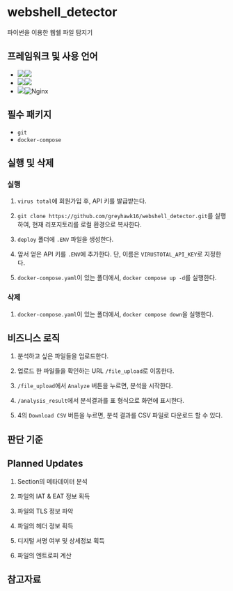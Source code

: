 # webshell_detector
파이썬을 이용한 웹쉘 파일 탐지기

## 프레임워크 및 사용 언어
- <img src="https://img.shields.io/badge/Framework-%23121011?style=for-the-badge"><img src="https://img.shields.io/badge/flask-000000?style=for-the-badge&logo=flask&logoColor=white">
- <img src="https://img.shields.io/badge/Language-%23121011?style=for-the-badge"><img src="https://img.shields.io/badge/python-3776AB?style=for-the-badge&logo=python&logoColor=white"> 
- <img src="https://img.shields.io/badge/Server-%23121011?style=for-the-badge">![Nginx](https://img.shields.io/badge/nginx-%23009639.svg?style=for-the-badge&logo=nginx&logoColor=white)

## 필수 패키지
- `git`
- `docker-compose`

## 실행 및 삭제

### 실행
1. `virus total`에 회원가입 후, API 키를 발급받는다.

2. `git clone https://github.com/greyhawk16/webshell_detector.git`를 실행하여, 현재 리포지토리를 로컬 환경으로 복사한다.

3. `deploy` 폴더에 `.ENV` 파일을 생성한다.

4. 앞서 얻은 API 키를 `.ENV`에 추가한다. 단, 이름은 `VIRUSTOTAL_API_KEY`로 지정한다.

5. `docker-compose.yaml`이 있는 폴더에서, `docker compose up -d`를 실행한다.

### 삭제
1. `docker-compose.yaml`이 있는 폴더에서, `docker compose down`을 실행한다.


## 비즈니스 로직

1. 분석하고 싶은 파일들을 업로드한다.

2. 업로드 한 파일들을 확인하는 URL `/file_upload`로 이동한다.

3. `/file_upload`에서 `Analyze` 버튼을 누르면, 분석을 시작한다.

4. `/analysis_result`에서 분석결과를 표 형식으로 화면에 표시한다.

5. 4의 `Download CSV` 버튼을 누르면, 분석 결과를 CSV 파일로 다운로드 할 수 있다.


## 판단 기준


## Planned Updates
1. Section의 메타데이터 분석

2. 파일의 IAT & EAT 정보 획득

3. 파일의 TLS 정보 파악

4. 파일의 헤더 정보 획득

5. 디지털 서명 여부 및 상세정보 획득

6. 파일의 엔트로피 계산


## 참고자료